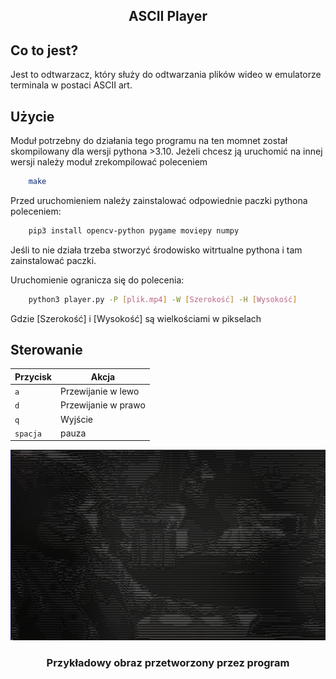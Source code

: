 <div align="center" style="text-align:center">
 <h2>ASCII Player</h2>
 </div>

## Co to jest?
Jest to odtwarzacz, który służy do odtwarzania plików wideo w emulatorze terminala w postaci ASCII art.

## Użycie

Moduł potrzebny do działania tego programu na ten momnet został skompilowany dla wersji pythona >3.10. Jeżeli chcesz ją uruchomić na innej wersji należy moduł zrekompilować poleceniem 
```bash
    make
```
 Przed uruchomieniem należy zainstalować odpowiednie paczki pythona poleceniem:
```bash
    pip3 install opencv-python pygame moviepy numpy
```
Jeśli to nie działa trzeba stworzyć środowisko witrtualne pythona i tam zainstalować paczki.

Uruchomienie ogranicza się do polecenia:
```bash
    python3 player.py -P [plik.mp4] -W [Szerokość] -H [Wysokość]
```

Gdzie [Szerokość] i [Wysokość] są wielkościami w pikselach


## Sterowanie 
| Przycisk | Akcja|
|----------|------|
| `a`      |Przewijanie w lewo|
| `d`      |Przewijanie w prawo|
| `q`      |Wyjście|
|`spacja`  |pauza|


<div align="center" style="text-align:center">
  <picture>
    <source media="(prefers-color-scheme: dark)" srcset="images/Toto-Africa.png">
    <source media="(prefers-color-scheme: light)" srcset="images/Toto-Africa.png">
    <img alt="Klatka z teledysku Toto - Africa" src="images/Toto-Africa.png">
  </picture>
  <h3>Przykładowy obraz przetworzony przez program</h3>
  </div>
